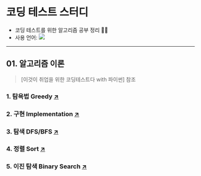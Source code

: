 # 코딩 테스트 스터디 
- 코딩 테스트를 위한 알고리즘 공부 정리 👩‍💻  
- 사용 언어: <img src="https://img.shields.io/badge/Python-F3B60C?style=flat-square&logo=Python&logoColor=white"/></a> 

---  
  
## 01. 알고리즘 이론
> [이것이 취업을 위한 코딩테스트다 with 파이썬] 참조
### 1. 탐욕법 Greedy [↗️ ](https://github.com/100g-dev/Coding_Test/tree/main/Greedy)
### 2. 구현 Implementation [↗️ ](https://github.com/100g-dev/Coding_Test/tree/main/Implementation)
### 3. 탐색 DFS/BFS [↗️ ](https://github.com/100g-dev/Coding_Test/tree/main/Search)
### 4. 정렬 Sort [↗️ ](https://github.com/100g-dev/Coding_Test/tree/main/Sort)
### 5. 이진 탐색 Binary Search [↗️ ](https://github.com/100g-dev/Coding_Test/tree/main/Binary_search)
